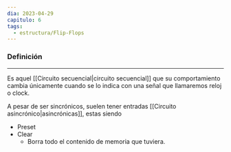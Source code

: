 ```yaml
---
dia: 2023-04-29
capitulo: 6
tags:
  - estructura/Flip-Flops
---
```

### Definición
---
Es aquel [[Circuito secuencial|circuito secuencial]] que su comportamiento cambia únicamente cuando se lo indica con una señal que llamaremos reloj o clock.

A pesar de ser sincrónicos, suelen tener entradas [[Circuito asincrónico|asincrónicas]], estas siendo 
* Preset
* Clear
	* Borra todo el contenido de memoria que tuviera.